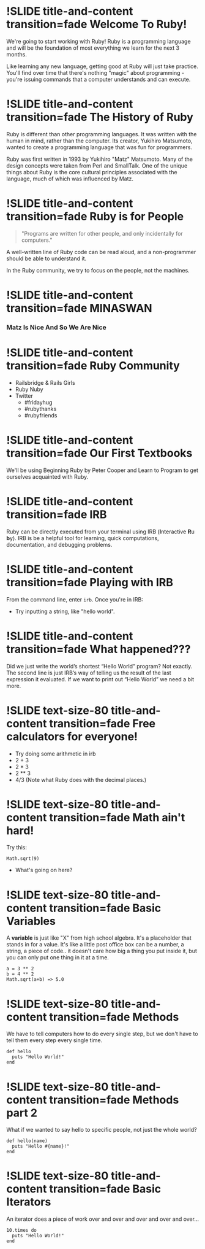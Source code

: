 !SLIDE title-and-content transition=fade
Welcome To Ruby!
================
We're going to start working with Ruby! Ruby is a programming language and will be the foundation of most everything we learn for the next 3 months.

Like learning any new language, getting good at Ruby will just take practice. You'll find over time that there's nothing "magic" about programming - you're issuing commands that a computer understands and can execute.

!SLIDE title-and-content transition=fade
The History of Ruby
===================

Ruby is different than other programming languages. It was written with the human in mind, rather than the computer. Its creator, Yukihiro Matsumoto, wanted to create a programming language that was fun for programmers.

Ruby was first written in 1993 by Yukihiro "Matz" Matsumoto. Many of the design concepts were taken from Perl and SmallTalk. One of the unique things about Ruby is the core cultural principles associated with the language, much of which was influenced by Matz.

!SLIDE title-and-content transition=fade
Ruby is for People
==================

> "Programs are written for other people, and only incidentally for computers."

A well-written line of Ruby code can be read aloud, and a non-programmer should be able to understand it.

In the Ruby community, we try to focus on the people, not the machines.

!SLIDE title-and-content transition=fade
MINASWAN
========
### Matz Is Nice And So We Are Nice

!SLIDE title-and-content transition=fade
Ruby Community
==============

+ Railsbridge & Rails Girls
+ Ruby Nuby
+ Twitter
  + #fridayhug
  + #rubythanks
  + #rubyfriends


!SLIDE title-and-content transition=fade
Our First Textbooks
===================
We'll be using Beginning Ruby by Peter Cooper and Learn to Program to get ourselves acquainted with Ruby. 

!SLIDE title-and-content transition=fade
IRB
===

Ruby can be directly executed from your terminal using IRB (**I**nteractive **R**u **b**y). IRB is be a helpful tool for learning, quick computations, documentation, and debugging problems.


!SLIDE title-and-content transition=fade
Playing with IRB
================

From the command line, enter `irb`. Once you're in IRB:

* Try inputting a string, like "hello world".

!SLIDE title-and-content transition=fade
What happened???
================

Did we just write the world’s shortest “Hello World” program? Not exactly. The second line is just IRB’s way of telling us the result of the last expression it evaluated. If we want to print out “Hello World” we need a bit more.

!SLIDE text-size-80 title-and-content transition=fade
Free calculators for everyone!
==============================

* Try doing some arithmetic in irb
* 2 + 3
* 2 * 3
* 2 ** 3
* 4/3 (Note what Ruby does with the decimal places.)

!SLIDE text-size-80 title-and-content transition=fade
Math ain't hard!
================

Try this:

```
Math.sqrt(9)
```

* What's going on here?

!SLIDE text-size-80 title-and-content transition=fade
Basic Variables
===============
A **variable** is just like "X" from high school algebra. It's a placeholder that stands in for a value. It's like a little post office box can be a number, a string, a piece of code.. it doesn't care how big a thing you put inside it, but you can only put one thing in it at a time.

```
a = 3 ** 2
b = 4 ** 2
Math.sqrt(a+b) => 5.0
```
!SLIDE text-size-80 title-and-content transition=fade
Methods
============
We have to tell computers how to do every single step, but we don't have to tell them every step every single time.

```
def hello
  puts "Hello World!"
end
```

!SLIDE text-size-80 title-and-content transition=fade
Methods part 2
===================
What if we wanted to say hello to specific people, not just the whole world?

```
def hello(name)
  puts "Hello #{name}!"
end
```

!SLIDE text-size-80 title-and-content transition=fade
Basic Iterators
===============
An iterator does a piece of work over and over and over and over and over...

```
10.times do
  puts "Hello World!"
end
```




